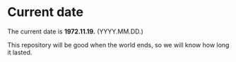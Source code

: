 # Current date

The current date is **1972.11.19.** (YYYY.MM.DD.)

This repository will be good when the world ends, so we will know how long it lasted.